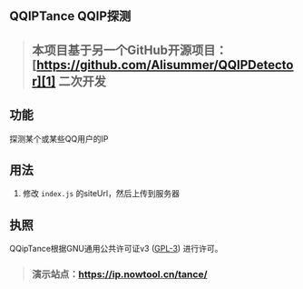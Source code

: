 ## QQIPTance QQIP探测
> ## 本项目基于另一个GitHub开源项目：[https://github.com/Alisummer/QQIPDetector][1] 二次开发

## 功能
探测某个或某些QQ用户的IP

## 用法
1. 修改 `index.js` 的siteUrl，然后上传到服务器

## 执照
QQipTance根据GNU通用公共许可证v3 (<a href="http://www.gnu.org/copyleft/gpl.html" target="_blank">GPL-3</a>) 进行许可。


> ### 演示站点：<a href="https://ip.nowtool.cn/tance/" target="_blank">https://ip.nowtool.cn/tance/</a>
